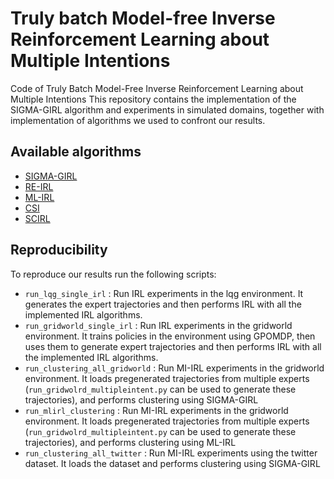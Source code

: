 # Truly batch Model-free Inverse Reinforcement Learning about Multiple Intentions
Code of Truly Batch Model-Free Inverse Reinforcement Learning about Multiple Intentions
This repository contains the implementation of the SIGMA-GIRL algorithm and experiments in simulated domains, together with implementation of algorithms we used to confront our results.

## Available algorithms
- [SIGMA-GIRL](algorithms/pgirl.py)
- [RE-IRL](algorithms/REIRL.py)
- [ML-IRL](algorithms/mlirl.py)
- [CSI](algorithms/CSI.py)
- [SCIRL](algorithms/CSI.py)

## Reproducibility 
To reproduce our results run the following scripts:
- `run_lqg_single_irl` : Run IRL experiments in the lqg environment. It generates the expert trajectories and then performs IRL with all the implemented IRL algorithms.
- `run_gridworld_single_irl` : Run IRL experiments in the gridworld environment. It trains policies in the environment using GPOMDP, then uses them to generate expert trajectories and then performs IRL with all the implemented IRL algorithms.
- `run_clustering_all_gridworld` : Run MI-IRL experiments in the gridworld environment. It loads pregenerated trajectories from multiple experts (`run_gridwolrd_multipleintent.py` can be used to generate these trajectories), and performs clustering using SIGMA-GIRL
- `run_mlirl_clustering` : Run MI-IRL experiments in the gridworld environment. It loads pregenerated trajectories from multiple experts (`run_gridwolrd_multipleintent.py` can be used to generate these trajectories), and performs clustering using ML-IRL
- `run_clustering_all_twitter` : Run MI-IRL experiments using the twitter dataset. It loads the dataset and performs clustering using SIGMA-GIRL
